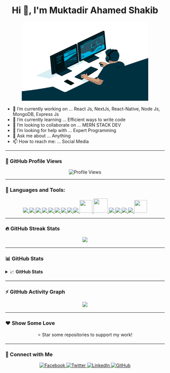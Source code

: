 <h1 align="center">Hi 👋, I'm Muktadir Ahamed Shakib</h1>

<p align="center">
  <a target="_blank">
    <img height="250" width="400" alt="GIF" src="image.gif">
  </a>
</p>

- 🔭 I’m currently working on ... React Js, NextJs, React-Native, Node Js, MongoDB, Express Js
- 🌱 I’m currently learning ... Efficient ways to write code
- 👯 I’m looking to collaborate on ... MERN STACK DEV
- 🤔 I’m looking for help with ... Expert Programming
- 💬 Ask me about ... Anything
- 📫 How to reach me: ... Social Media

---

### **🌟 GitHub Profile Views**
<p align="center">
  <img src="https://komarev.com/ghpvc/?username=Shakib448" alt="Profile Views"/>
</p>

---

### **🚀 Languages and Tools:**
<p align="center">
  <a href="https://developer.mozilla.org/en-US/docs/Web/JavaScript" target="_blank">
    <img src="https://img.icons8.com/color/48/000000/javascript--v2.png"/>
  </a> 
  <a href="https://www.mongodb.com/" target="_blank">
    <img src="https://img.icons8.com/color/48/000000/mongodb.png"/>
  </a> 
  <a href="https://firebase.google.com/" target="_blank">
    <img src="https://img.icons8.com/color/48/000000/firebase.png"/>
  </a>  
  <a href="https://nodejs.org/en/" target="_blank">
    <img src="https://img.icons8.com/fluency/48/000000/node-js.png"/>
  </a>  
  <a href="https://reactjs.org/" target="_blank">
    <img src="https://img.icons8.com/dusk/48/000000/react.png"/>
  </a>  
  <a href="https://nextjs.org">
    <img src="https://assets.vercel.com/image/upload/v1607554385/repositories/next-js/next-logo.png" height="48">
  </a>
  <a href="https://redux.js.org/" target="_blank">
    <img src="https://img.icons8.com/color/48/000000/redux"/>
  </a> 
  <a href="https://mui.com/" target="_blank">
    <img src="https://img.icons8.com/color/48/000000/material-ui.png"/>
  </a> 
  <a href="https://getbootstrap.com" target="_blank">
    <img src="https://img.icons8.com/color/48/000000/bootstrap.png"/>
  </a> 
  <a href="https://tailwindcss.com/" target="_blank">
    <img src="https://www.vectorlogo.zone/logos/tailwindcss/tailwindcss-icon.svg" width="40" height="40"/>
  </a>
  <a href="https://postman.com" target="_blank">
    <img src="https://www.vectorlogo.zone/logos/getpostman/getpostman-icon.svg" width="45" height="45"/>
  </a>   
  <a href="https://git-scm.com/" target="_blank">
    <img src="https://img.icons8.com/color/48/000000/git.png"/>
  </a> 
  <a href="https://graphql.org/" target="_blank">
    <img src="https://img.icons8.com/color/48/000000/graphql.png"/>
  </a>
  <a href="https://github.com/Shakib448" target="_blank">
    <img src="https://img.icons8.com/color/48/000000/github--v3.png"/>
  </a> 
  <a href="https://www.figma.com/" target="_blank">
    <img src="https://img.icons8.com/color/48/000000/figma--v2.png"/>
  </a>
  <a href="https://code.visualstudio.com/" target="_blank">
    <img src="https://www.vectorlogo.zone/logos/visualstudio_code/visualstudio_code-icon.svg" width="40" height="40"/>
  </a>
</p>

---

### **🔥 GitHub Streak Stats**
<p align="center">
  <a href="https://github.com/Shakib448">
    <img src="https://streak-stats.demolab.com/?user=Shakib448&theme=dark&hide_border=true"/>
  </a>
</p>

---

### **📊 GitHub Stats**
<details>
  <summary>📈 <strong>GitHub Stats</strong></summary>
  <p align="center">
    <a href="https://github.com/Shakib448">
      <img width="50%" src="https://github-readme-stats.vercel.app/api?username=Shakib448&show_icons=true&hide_border=true&title_color=94b4a4&icon_color=FFFFFF&text_color=FFFFFF&bg_color=000000&count_private=true&include_all_commits=true"/>
    </a>
    <a href="https://github.com/Shakib448">
      <img width="48%" src="https://github-readme-stats.vercel.app/api/top-langs/?username=Shakib448&text_color=FFFFFF&bg_color=000000&title_color=94b4a4&langs_count=15&layout=compact&hide_border=true"/>
    </a>
  </p>
</details>

---

### **⚡ GitHub Activity Graph**
<p align="center">
  <a href="https://github.com/Shakib448">
    <img src="https://github-readme-activity-graph.vercel.app/graph?username=Shakib448&theme=github-dark&hide_border=true&area=true"/>
  </a>
</p>

---

### **❤️ Show Some Love**
<p align="center">
  ⭐ Star some repositories to support my work!
</p>

---

### **📲 Connect with Me**
<p align="center">
  <a href="https://www.facebook.com/shakib.ahmed.334839/" target="_blank">
    <img src="https://raw.githubusercontent.com/arturssmirnovs/arturssmirnovs/master/fb.png" alt="Facebook" width="30">
  </a>
  <a href="https://twitter.com/muktadir_shakib" target="_blank">
    <img src="https://raw.githubusercontent.com/arturssmirnovs/arturssmirnovs/master/tw.png" alt="Twitter" width="30">
  </a>
  <a href="https://www.linkedin.com/in/muktadir-ahmed-shakib-227795179/" target="_blank">
    <img src="https://raw.githubusercontent.com/arturssmirnovs/arturssmirnovs/master/in.png" alt="LinkedIn" width="30">
  </a>
  <a href="https://github.com/Shakib448" target="_blank">
    <img src="https://raw.githubusercontent.com/arturssmirnovs/arturssmirnovs/master/git.png" alt="GitHub" width="30">
  </a>
</p>
